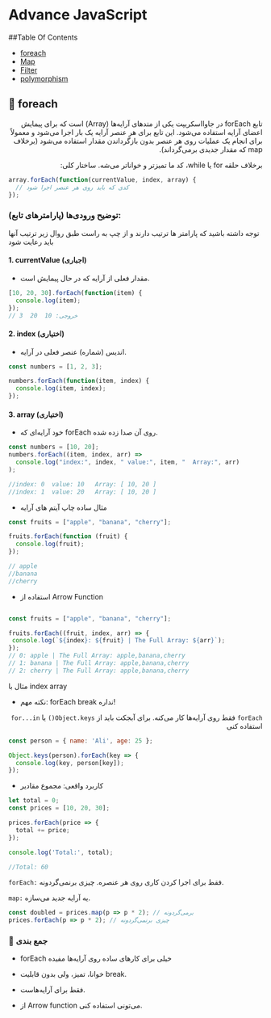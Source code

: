 # Advance JavaScript
##Table Of Contents
- [foreach](#🔵foreach)
- [Map](#amp)
- [Filter](#Filter)
- [polymorphism](#polymorphism)




## 🔵 foreach
<div dir="rtl">
  تابع forEach در جاوااسکریپت یکی از متدهای آرایه‌ها (Array) است که برای پیمایش اعضای آرایه استفاده می‌شود. این تابع برای هر عنصر آرایه یک بار اجرا می‌شود و معمولاً برای انجام یک عملیات روی هر عنصر بدون بازگرداندن مقدار استفاده می‌شود (برخلاف map که مقدار جدیدی برمی‌گرداند).


برخلاف حلقه for یا while، کد ما تمیزتر و خواناتر می‌شه.
ساختار کلی:

</div>

```javascript
array.forEach(function(currentValue, index, array) {
  // کدی که باید روی هر عنصر اجرا شود
});

```
### توضیح ورودی‌ها (پارامترهای تابع):
توجه داشته باشید که پارامتر ها ترتیب دارند و از چپ به راست طبق روال زیر ترتیب آنها باید رعایت شود
#### 1. currentValue (اجباری)
* مقدار فعلی از آرایه که در حال پیمایش است.
```javascript
[10, 20, 30].forEach(function(item) {
  console.log(item);
});
// خروجی: 10  20  3

```
#### 2. index (اختیاری)
* اندیس (شماره) عنصر فعلی در آرایه.





```javascript
const numbers = [1, 2, 3];

numbers.forEach(function(item, index) {
  console.log(item, index);
});

```
#### 3. array (اختیاری)
* خود آرایه‌ای که forEach روی آن صدا زده شده.

```javascript
const numbers = [10, 20];
numbers.forEach((item, index, arr) =>
  console.log("index:", index, " value:", item, "  Array:", arr)
);

//index: 0  value: 10   Array: [ 10, 20 ]
//index: 1  value: 20   Array: [ 10, 20 ]

```


* مثال ساده چاپ آیتم های آرایه

```javascript
const fruits = ["apple", "banana", "cherry"];

fruits.forEach(function (fruit) {
  console.log(fruit);
});

// apple
//banana
//cherry

  ```

 * استفاده از Arrow Function
 ```javascript

const fruits = ["apple", "banana", "cherry"];

fruits.forEach((fruit, index, arr) => {
  console.log(`${index}: ${fruit} | The Full Array: ${arr}`);
});
// 0: apple | The Full Array: apple,banana,cherry
// 1: banana | The Full Array: apple,banana,cherry
// 2: cherry | The Full Array: apple,banana,cherry


```
مثال با index array


* نکته مهم: forEach break نداره!
<div dir="rtl">
   
`forEach` فقط روی آرایه‌ها کار می‌کنه.
برای آبجکت باید از `Object.keys()` یا `for...in` استفاده کنی

</div>
 
```javascript
const person = { name: 'Ali', age: 25 };

Object.keys(person).forEach(key => {
  console.log(key, person[key]);
});


```

* کاربرد واقعی: مجموع مقادیر
```javascript
let total = 0;
const prices = [10, 20, 30];

prices.forEach(price => {
  total += price;
});

console.log('Total:', total);

//Total: 60
```

`forEach:` فقط برای اجرا کردن کاری روی هر عنصره. چیزی برنمی‌گردونه.

`map:` یه آرایه جدید می‌سازه.

```javascript
const doubled = prices.map(p => p * 2); // برمی‌گردونه  
prices.forEach(p => p * 2); // چیزی برنمی‌گردونه
```
### 🎯 جمع بندی

* forEach خیلی برای کارهای ساده روی آرایه‌ها مفیده

* خوانا، تمیز، ولی بدون قابلیت break.

* فقط برای آرایه‌هاست.

* از Arrow function می‌تونی استفاده کنی.



